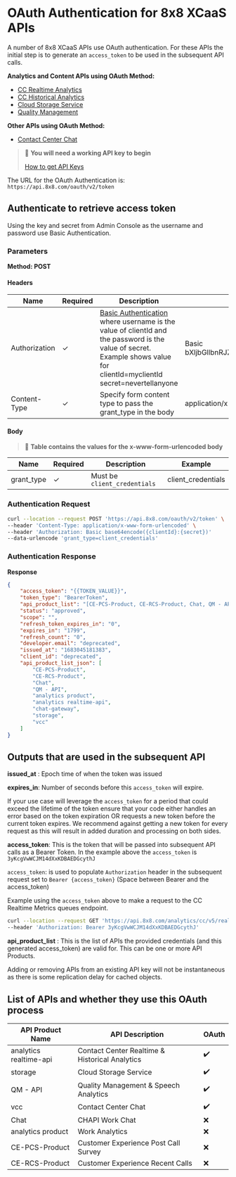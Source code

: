 # OAuth Authentication for 8x8 XCaaS APIs

A number of 8x8 XCaaS APIs use OAuth authentication. For these APIs the initial step is to generate an `access_token` to be used in the subsequent API calls.

**Analytics and Content APIs using OAuth Method:**

* [CC Realtime Analytics](/analytics/reference/cc-real-time-get-queues-metrics)
* [CC Historical Analytics](/analytics/reference/cc-historical-report-create)
* [Cloud Storage Service](/analytics/reference/searchobject)
* [Quality Management](/analytics/reference/interactions-count)

**Other APIs using OAuth Method:**

* [Contact Center Chat](/actions-events/reference/createaccesstoken)

> 📘 **You will need a working API key to begin**
> 
> [How to get API Keys](/analytics/docs/how-to-get-api-keys)
> 
> 

The URL for the OAuth Authentication is: `https://api.8x8.com/oauth/v2/token`

## Authenticate to retrieve access token

Using the key and secret from Admin Console as the username and password use Basic Authentication.

### Parameters

**Method: POST**

#### Headers

| Name          | Required | Description                                                                                                                                                                                                                                            | Example                                    |
| ------------- | -------- | ------------------------------------------------------------------------------------------------------------------------------------------------------------------------------------------------------------------------------------------------------ | ------------------------------------------ |
| Authorization | ✓        | [Basic Authentication](https://en.wikipedia.org/wiki/Basic_access_authentication) where username is the value of clientId and the password is the value of secret. <br />Example shows value for <br />clientId=myclientId<br />secret=nevertellanyone | Basic bXljbGllbnRJZDpuZXZlcnRlbGxhbnlvbmU= |
| Content-Type  | ✓        | Specify form content type to pass the grant_type in the body                                                                                                                                                                                           | application/x-www-form-urlencoded          |


#### Body

> 📘 **Table contains the values for the x-www-form-urlencoded body**
> 
> 

| Name       | Required | Description                  | Example            |
| ---------- | -------- | ---------------------------- | ------------------ |
| grant_type | ✓        | Must be `client_credentials` | client_credentials |


### Authentication Request

```bash
curl --location --request POST 'https://api.8x8.com/oauth/v2/token' \
--header 'Content-Type: application/x-www-form-urlencoded' \
--header 'Authorization: Basic base64encode({clientId}:{secret})' 
--data-urlencode 'grant_type=client_credentials'

```

### Authentication Response

**Response**

```json
{
    "access_token": "{{TOKEN_VALUE}}",
    "token_type": "BearerToken",
    "api_product_list": "[CE-PCS-Product, CE-RCS-Product, Chat, QM - API, analytics product, analytics realtime-api, chat-gateway, storage, vcc]",
    "status": "approved",
    "scope": "",
    "refresh_token_expires_in": "0",
    "expires_in": "1799",
    "refresh_count": "0",
    "developer.email": "deprecated",
    "issued_at": "1683045181383",
    "client_id": "deprecated",
    "api_product_list_json": [
        "CE-PCS-Product",
        "CE-RCS-Product",
        "Chat",
        "QM - API",
        "analytics product",
        "analytics realtime-api",
        "chat-gateway",
        "storage",
        "vcc"
    ]
}

```

## Outputs that are used in the subsequent API

**issued_at** : Epoch time of when the token was issued  

**expires_in**: Number of seconds before this `access_token` will expire. 

If your use case will leverage the `access_token` for a period that could exceed the lifetime of the token ensure that your code either handles an error based on the token expiration OR requests a new token before the current token expires. We recommend against getting a new token for every request as this will result in added duration and processing on both sides. 

**access_token**: This is the token that will be passed into subsequent API calls as a Bearer Token. In the example above the `access_token` is `3yKcgVwWCJM14dXxKDBAEDGcythJ`

`access_token`: is used to populate `Authorization` header in the subsequent request set to `Bearer {access_token}` (Space between Bearer and the access_token)

Example using the `access_token` above to make a request to the CC Realtime Metrics queues endpoint.

```bash
curl --location --request GET 'https://api.8x8.com/analytics/cc/v5/realtime-metrics/queues' \
--header 'Authorization: Bearer 3yKcgVwWCJM14dXxKDBAEDGcythJ'

```

**api_product_list** : This is the list of APIs the provided credentials (and this generated access_token) are valid for. This can be one or more API Products.  

Adding or removing APIs from an existing API key will not be instantaneous as there is some replication delay for cached objects.

## List of APIs and whether they use this OAuth process

| API Product Name       | API Description                                | OAuth |
| ---------------------- | ---------------------------------------------- | ----- |
| analytics realtime-api | Contact Center Realtime & Historical Analytics | ✔️    |
| storage                | Cloud Storage Service                          | ✔️    |
| QM - API               | Quality Management & Speech Analytics          | ✔️    |
| vcc                    | Contact Center Chat                            | ✔️    |
| Chat                   | CHAPI Work Chat                                | ❌    |
| analytics product      | Work Analytics                                 | ❌    |
| CE-PCS-Product         | Customer Experience Post Call Survey           | ❌    |
| CE-RCS-Product         | Customer Experience Recent Calls               | ❌    |


